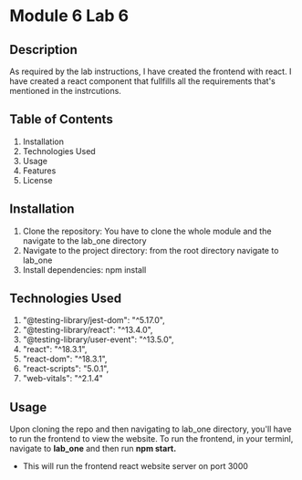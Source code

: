 # Module 6 Lab 6

## Description

As required by the lab instructions, I have created the frontend with react. I have created a react component that fullfills all the requirements that's mentioned in the instrcutions.

## Table of Contents

1. Installation
2. Technologies Used
3. Usage
4. Features
5. License

## Installation

1. Clone the repository:
   You have to clone the whole module and the navigate to the lab_one directory
2. Navigate to the project directory:
   from the root directory navigate to lab_one
3. Install dependencies:
   npm install

## Technologies Used

1. "@testing-library/jest-dom": "^5.17.0",
2. "@testing-library/react": "^13.4.0",
3. "@testing-library/user-event": "^13.5.0",
4. "react": "^18.3.1",
5. "react-dom": "^18.3.1",
6. "react-scripts": "5.0.1",
7. "web-vitals": "^2.1.4"

## Usage

Upon cloning the repo and then navigating to lab_one directory, you'll have to run the frontend to view the website.
To run the frontend, in your terminl, navigate to **lab_one** and then run **npm start.**

- This will run the frontend react website server on port 3000
